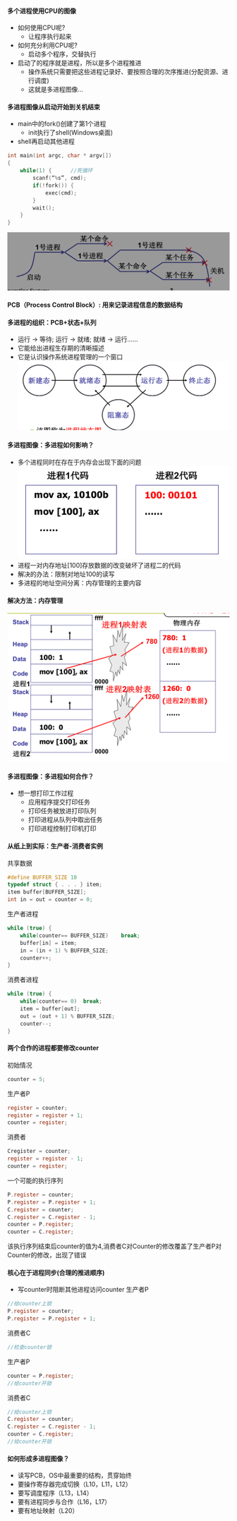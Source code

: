 #### 多个进程使用CPU的图像
* 如何使用CPU呢?
    * 让程序执行起来
* 如何充分利用CPU呢?
    * 启动多个程序，交替执行
* 启动了的程序就是进程，所以是多个进程推进
    * 操作系统只需要把这些进程记录好、要按照合理的次序推进(分配资源、进行调度)
    * 这就是多进程图像…

#### 多进程图像从启动开始到关机结束
* main中的fork()创建了第1个进程
    * init执行了shell(Windows桌面)
* shell再启动其他进程
```C
int main(int argc, char * argv[])
{
    while(1) {      //死循环
        scanf(“%s”, cmd);
        if(!fork()) {
            exec(cmd);
        } 
        wait();
    } 
}
```
![进程执行](../pictures/Hit-OS/l9_1.png)

#### PCB（Process Control Block）: 用来记录进程信息的数据结构

#### 多进程的组织：PCB+状态+队列
* 运行 -> 等待; 运行 -> 就绪; 就绪 -> 运行……
* 它能给出进程生存期的清晰描述
* 它是认识操作系统进程管理的一个窗口
![进程状态转换图](../pictures/Hit-OS/l9_2.png)

#### 多进程图像：多进程如何影响？
* 多个进程同时在存在于内存会出现下面的问题
![问题](../pictures/Hit-OS/l9_3.png)
* 进程一对内存地址[100]存放数据的改变破坏了进程二的代码
* 解决的办法：限制对地址100的读写
* 多进程的地址空间分离：内存管理的主要内容

#### 解决方法：内存管理
![内存映射](../pictures/Hit-OS/l9_4.png)

#### 多进程图像：多进程如何合作？
* 想一想打印工作过程
    * 应用程序提交打印任务
    * 打印任务被放进打印队列
    * 打印进程从队列中取出任务
    * 打印进程控制打印机打印

#### 从纸上到实际：生产者-消费者实例
共享数据
```C
#define BUFFER_SIZE 10
typedef struct { . . . } item;
item buffer[BUFFER_SIZE];
int in = out = counter = 0;
```

生产者进程
```C
while (true) {
    while(counter== BUFFER_SIZE)    break;
    buffer[in] = item;
    in = (in + 1) % BUFFER_SIZE;
    counter++;
}
```

消费者进程
```C
while (true) {
    while(counter== 0)  break;
    item = buffer[out];
    out = (out + 1) % BUFFER_SIZE;
    counter--;
}
```

#### 两个合作的进程都要修改counter
初始情况
```C
counter = 5;
```

生产者P
```C
register = counter;
register = register + 1;
counter = register;
```

消费者
```C
Cregister = counter;
register = register - 1;
counter = register;
```

一个可能的执行序列
```C
P.register = counter;
P.register = P.register + 1;
C.register = counter;
C.register = C.register - 1;
counter = P.register;
counter = C.register;
```
该执行序列结束后counter的值为4,消费者C对Counter的修改覆盖了生产者P对Counter的修改，出现了错误

#### 核心在于进程同步(合理的推进顺序)
* 写counter时阻断其他进程访问counter
生产者P
```C
//给counter上锁
P.register = counter;
P.register = P.register + 1;
```
消费者C
```C
//检查counter锁
```
生产者P
```C
counter = P.register;
//给counter开锁
```
消费者C
```C
//给counter上锁
C.register = counter;
C.register = C.register - 1;
counter = C.register;
//给counter开锁
```
#### 如何形成多进程图像？
* 读写PCB，OS中最重要的结构，贯穿始终
* 要操作寄存器完成切换（L10，L11，L12）
* 要写调度程序（L13，L14）
* 要有进程同步与合作（L16，L17）
* 要有地址映射（L20）
